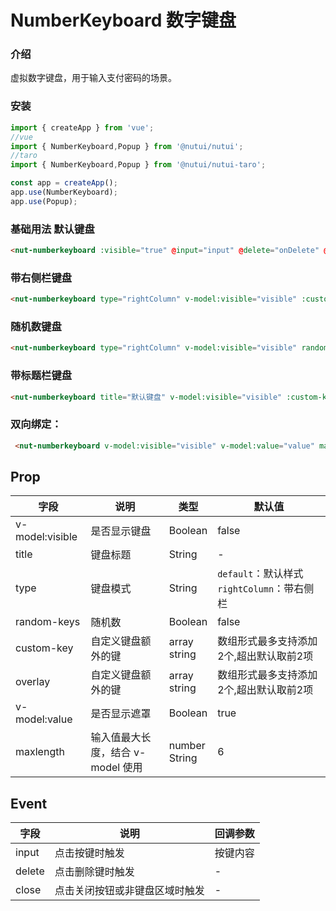 # NumberKeyboard 数字键盘

### 介绍

虚拟数字键盘，用于输入支付密码的场景。

### 安装

``` javascript
import { createApp } from 'vue';
//vue
import { NumberKeyboard,Popup } from '@nutui/nutui';
//taro
import { NumberKeyboard,Popup } from '@nutui/nutui-taro';

const app = createApp();
app.use(NumberKeyboard);
app.use(Popup);

```


### 基础用法 默认键盘

```html
<nut-numberkeyboard :visible="true" @input="input" @delete="onDelete" @close="close()"> </nut-numberkeyboard>
```
### 带右侧栏键盘

```html
<nut-numberkeyboard type="rightColumn" v-model:visible="visible" :custom-key="customKey1" @input="input" @close="close()"> </nut-numberkeyboard>
```
### 随机数键盘

```html
<nut-numberkeyboard type="rightColumn" v-model:visible="visible" randomKeys="true" :custom-key="customKey1" @input="input" @close="close(）"> </nut-numberkeyboard>
```
### 带标题栏键盘

```html
<nut-numberkeyboard title="默认键盘" v-model:visible="visible" :custom-key="customKey2" @input="input" @close="close()"> </nut-numberkeyboard>
```

### 双向绑定：

```html
 <nut-numberkeyboard v-model:visible="visible" v-model:value="value" maxlength="6" @close="close()"> </nut-numberkeyboard>
```

## Prop

| 字段 | 说明 | 类型 | 默认值
|----- | ----- | ----- | ----- 
| v-model:visible | 是否显示键盘 | Boolean | false
| title | 键盘标题 | String | - |
| type | 键盘模式  | String | `default`：默认样式<br>`rightColumn`：带右侧栏 |
| random-keys | 随机数  | Boolean | false |
| custom-key | 自定义键盘额外的键  | array<br>string | 数组形式最多支持添加2个,超出默认取前2项 |
| overlay | 自定义键盘额外的键  | array<br>string | 数组形式最多支持添加2个,超出默认取前2项 |
| v-model:value | 是否显示遮罩	 | Boolean | true |
| maxlength  | 输入值最大长度，结合 v-model 使用 | number <br> String| 6 |


## Event

| 字段 | 说明 | 回调参数
|----- | ----- | -----
| input  | 点击按键时触发                 | 按键内容 |
| delete | 点击删除键时触发               | -             |
| close  | 点击关闭按钮或非键盘区域时触发  | -             |

